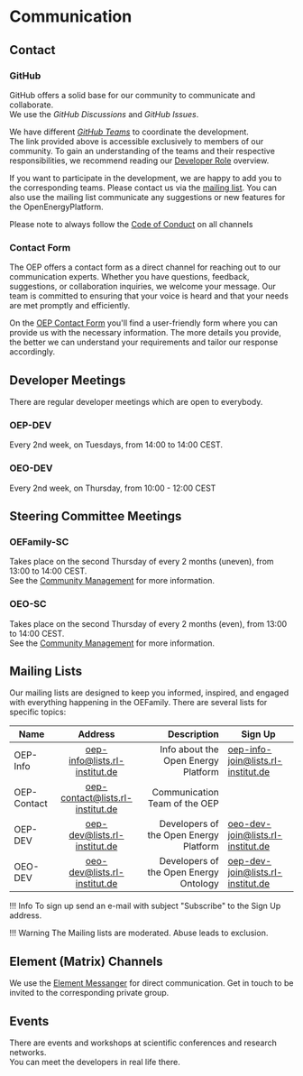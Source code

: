 # Communication

## Contact

### GitHub

GitHub offers a solid base for our community to communicate and collaborate.<br>
We use the _GitHub Discussions_ and _GitHub Issues_.

We have different [_GitHub Teams_](https://github.com/orgs/OpenEnergyPlatform/teams)
to coordinate the development.<br>
The link provided above is accessible exclusively to members of our community.
To gain an understanding of the teams and their respective responsibilities, we recommend reading our [Developer Role](collaborative_development.md#github-teams) overview.

If you want to participate in the development, we are happy to add you to the
corresponding teams. Please contact us via the [mailing list](#mailing-lists). You can also use the mailing list communicate any suggestions or new features for the OpenEnergyPlatform.

Please note to always follow the [Code of Conduct](https://github.com/OpenEnergyPlatform/ontology/blob/dev/CODE_OF_CONDUCT.md) on all channels

### Contact Form

The OEP offers a contact form as a direct channel for reaching out to our
communication experts.
Whether you have questions, feedback, suggestions, or collaboration inquiries,
we welcome your message. Our team is committed to ensuring that your voice is
heard and that your needs are met promptly and efficiently.

On the [OEP Contact Form](https://openenergy-platform.org/contact/) you'll find
a user-friendly form where you can provide us with the necessary information.
The more details you provide, the better we can understand your requirements
and tailor our response accordingly.

## Developer Meetings

There are regular developer meetings which are open to everybody.

### OEP-DEV

Every 2nd week, on Tuesdays, from 14:00 to 14:00 CEST.

### OEO-DEV

Every 2nd week, on Thursday, from  10:00 - 12:00 CEST

## Steering Committee Meetings

### OEFamily-SC

Takes place on the second Thursday of every 2 months (uneven),
from 13:00 to 14:00 CEST.<br>
See the [Community Management](../community_management/#oefamily-sc) for more information.

### OEO-SC

Takes place on the second Thursday of every 2 months (even),
from 13:00 to 14:00 CEST.<br>
See the [Community Management](../community_management/#oeo-sc) for more information.

## Mailing Lists

Our mailing lists are designed to keep you informed, inspired, and engaged
with everything happening in the OEFamily.
There are several lists for specific topics:

| Name        |              Address              |                            Description | Sign Up |
|-------------|:--------------------------------:|---------------------------------------:|---------------|
| OEP-Info    |  <oep-info@lists.rl-institut.de>   |    Info about the Open Energy Platform | <oep-info-join@lists.rl-institut.de> |
| OEP-Contact | <oep-contact@lists.rl-institut.de> |          Communication Team of the OEP | |
| OEP-DEV     |   <oep-dev@lists.rl-institut.de>   | Developers of the Open Energy Platform | <oeo-dev-join@lists.rl-institut.de> |
| OEO-DEV     |   <oeo-dev@lists.rl-institut.de>   | Developers of the Open Energy Ontology | <oep-dev-join@lists.rl-institut.de> |

!!! Info
    To sign up send an e-mail with subject "Subscribe" to the Sign Up address.  

!!! Warning
    The Mailing lists are moderated. Abuse leads to exclusion.

## Element (Matrix) Channels

We use the [Element Messanger](https://en.wikipedia.org/wiki/Element_(software))
for direct communication.
Get in touch to be invited to the corresponding private group.

## Events

There are events and workshops at scientific conferences and research networks.<br>
You can meet the developers in real life there.
